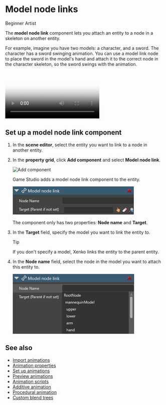 # Model node links

<span class="label label-doc-level">Beginner</span>
<span class="label label-doc-audience">Artist</span>

The **model node link** component lets you attach an entity to a node in a skeleton on another entity.

For example, imagine you have two models: a character, and a sword. The character has a sword swinging animation. You can use a model link node to place the sword in the model's hand and attach it to the correct node in the character skeleton, so the sword swings with the animation.

<p>
<video autoplay loop class="responsive-video" poster="../particles/tutorials/media/sword-slash-1.jpg">
   <source src="../particles/tutorials/media/sword-slash-1.mp4" type="video/mp4">
</video>
</p>

## Set up a model node link component

1. In the **scene editor**, select the entity you want to link to a node in another entity.

2. In the **property grid**, click **Add component** and select **Model node link**.

    ![Add component](../particles/tutorials/media/add-model-node-link.png)

    Game Studio adds a model node link component to the entity.

    ![Model node link component](media/model-node-component.png)

    The component only has two properties: **Node name** and **Target**.

3. In the **Target** field, specify the model you want to link the entity to.

    >[!Tip]
    >If you don't specify a model, Xenko links the entity to the parent entity.

4. In the **Node name** field, select the node in the model you want to attach this entity to.

    ![Select node](media/select-node.png)

## See also

* [Import animations](import-animations.md)
* [Animation properties](animation-properties.md)
* [Set up animations](set-up-animations.md)
* [Preview animations](preview-animations.md)
* [Animation scripts](animation-scripts.md)
* [Additive animation](additive-animation.md)
* [Procedural animation](procedural-animation.md)
* [Custom blend trees](custom-blend-trees.md)
